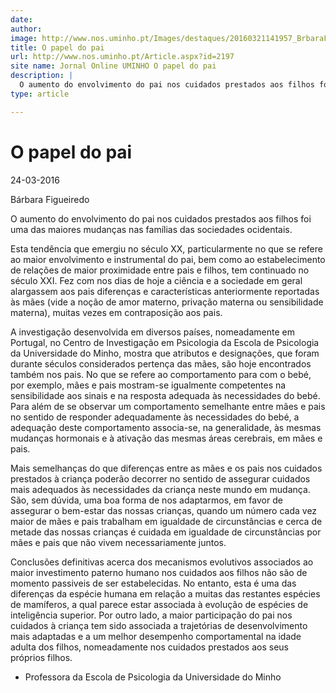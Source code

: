 ```yaml
---
date: 
author: 
image: http://www.nos.uminho.pt/Images/destaques/20160321141957_BrbaraFigueiredo.jpg
title: O papel do pai
url: http://www.nos.uminho.pt/Article.aspx?id=2197
site name: Jornal Online UMINHO O papel do pai
description: |
  O aumento do envolvimento do pai nos cuidados prestados aos filhos foi uma das maiores mudanças nas famílias das sociedades ocidentais. 
type: article

---
```

# O papel do pai


24-03-2016

Bárbara Figueiredo

O aumento do envolvimento do pai nos cuidados prestados aos filhos foi uma das maiores mudanças nas famílias das sociedades ocidentais. 

Esta tendência que emergiu no século XX, particularmente no que se refere ao maior envolvimento e instrumental do pai, bem como ao estabelecimento de relações de maior proximidade entre pais e filhos, tem continuado no século XXI. Fez com nos dias de hoje a ciência e a sociedade em geral alargassem aos pais diferenças e características anteriormente reportadas às mães (vide a noção de amor materno, privação materna ou sensibilidade materna), muitas vezes em contraposição aos pais.

A investigação desenvolvida em diversos países, nomeadamente em Portugal, no Centro de Investigação em Psicologia da Escola de Psicologia da Universidade do Minho, mostra que atributos e designações, que foram durante séculos considerados pertença das mães, são hoje encontrados também nos pais. No que se refere ao comportamento para com o bebé, por exemplo, mães e pais mostram-se igualmente competentes na sensibilidade aos sinais e na resposta adequada às necessidades do bebé. Para além de se observar um comportamento semelhante entre mães e pais no sentido de responder adequadamente às necessidades do bebé, a adequação deste comportamento associa-se, na generalidade, às mesmas mudanças hormonais e à ativação das mesmas áreas cerebrais, em mães e pais.

Mais semelhanças do que diferenças entre as mães e os pais nos cuidados prestados à criança poderão decorrer no sentido de assegurar cuidados mais adequados às necessidades da criança neste mundo em mudança. São, sem dúvida, uma boa forma de nos adaptarmos, em favor de assegurar o bem-estar das nossas crianças, quando um número cada vez maior de mães e pais trabalham em igualdade de circunstâncias e cerca de metade das nossas crianças é cuidada em igualdade de circunstâncias por mães e pais que não vivem necessariamente juntos.

Conclusões definitivas acerca dos mecanismos evolutivos associados ao maior investimento paterno humano nos cuidados aos filhos não são de momento passiveis de ser estabelecidas. No entanto, esta é uma das diferenças da espécie humana em relação a muitas das restantes espécies de mamíferos, a qual parece estar associada à evolução de espécies de inteligência superior. Por outro lado, a maior participação do pai nos cuidados à criança tem sido associada a trajetórias de desenvolvimento mais adaptadas e a um melhor desempenho comportamental na idade adulta dos filhos, nomeadamente nos cuidados prestados aos seus próprios filhos.

* Professora da Escola de Psicologia da Universidade do Minho
